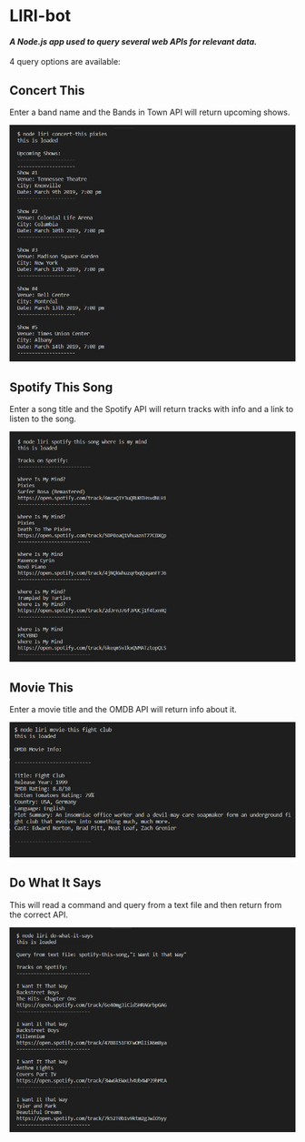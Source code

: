 # LIRI-bot

#### *A Node.js app used to query several web APIs for relevant data.*
4 query options are available:


## Concert This
Enter a band name and the Bands in Town API will return upcoming shows.

![concert this](https://github.com/w-j-gannon/LIRI-bot/blob/master/images/concert-this.PNG)



## Spotify This Song
Enter a song title and the Spotify API will return tracks with info and a link to listen to the song.

![spotify-this](https://github.com/w-j-gannon/LIRI-bot/blob/master/images/spotify-this.PNG)



## Movie This
Enter a movie title and the OMDB API will return info about it.

![movie this](https://github.com/w-j-gannon/LIRI-bot/blob/master/images/movie-this.PNG)



## Do What It Says
This will read a command and query from a text file and then return from the correct API.

![do what](https://github.com/w-j-gannon/LIRI-bot/blob/master/images/do-what.PNG)
